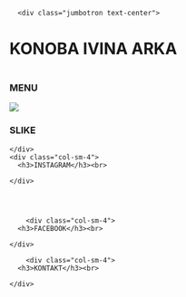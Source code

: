 
<html>
<link rel="stylesheet" href="https://stackpath.bootstrapcdn.com/bootstrap/4.3.1/css/bootstrap.min.css" integrity="sha384-ggOyR0iXCbMQv3Xipma34MD+dH/1fQ784/j6cY/iJTQUOhcWr7x9JvoRxT2MZw1T" crossorigin="anonymous">
<head>


<script src="https://code.jquery.com/jquery-3.3.1.slim.min.js" integrity="sha384-q8i/X+965DzO0rT7abK41JStQIAqVgRVzpbzo5smXKp4YfRvH+8abtTE1Pi6jizo" crossorigin="anonymous"></script>
<script src="https://cdnjs.cloudflare.com/ajax/libs/popper.js/1.14.7/umd/popper.min.js" integrity="sha384-UO2eT0CpHqdSJQ6hJty5KVphtPhzWj9WO1clHTMGa3JDZwrnQq4sF86dIHNDz0W1" crossorigin="anonymous"></script>
<script src="https://stackpath.bootstrapcdn.com/bootstrap/4.3.1/js/bootstrap.min.js" integrity="sha384-JjSmVgyd0p3pXB1rRibZUAYoIIy6OrQ6VrjIEaFf/nJGzIxFDsf4x0xIM+B07jRM" crossorigin="anonymous"></script>

</head>
<body>
  

     
    

      
      <div class="jumbotron text-center">
  <h1>KONOBA IVINA ARKA</h1> 
  <img src="">
  
</div> 

<div class="container">
  <div class="row">    
    <div class="col-sm-4">
      <h3>MENU</h3>
      <img src="https://www.google.com/url?sa=i&source=images&cd=&ved=2ahUKEwipl6n7rZzlAhXD_qQKHbGlDV8QjRx6BAgBEAQ&url=https%3A%2F%2Fredro.pl%2Fplakat-koncepcja-menu-restauracji-%2C1012410&psig=AOvVaw2JG4GEluEF4TTWJQ7720xI&ust=1571163410556896">                       
    </div>
    <div class="col-sm-4">
      <h3>SLIKE</h3>
      
    </div>
    <div class="col-sm-4">
      <h3>INSTAGRAM</h3><br>
      
    </div>
    
    
    
    
        <div class="col-sm-4">
      <h3>FACEBOOK</h3><br>
      
    </div>
    
        <div class="col-sm-4">
      <h3>KONTAKT</h3><br>
      
    </div>
  </div>
</div>
</body>

</html>
